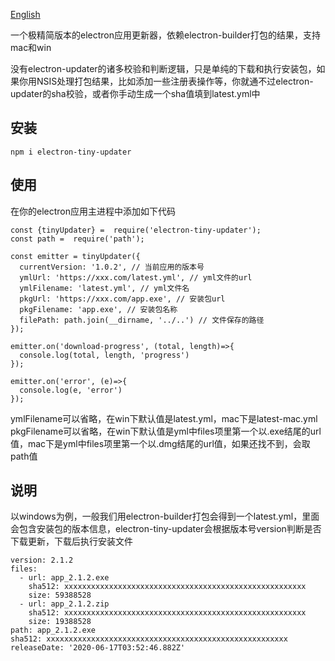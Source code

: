 [English](https://github.com/vzhufeng/electron-tiny-updater/blob/master/README-EN.md)

一个极精简版本的electron应用更新器，依赖electron-builder打包的结果，支持mac和win

没有electron-updater的诸多校验和判断逻辑，只是单纯的下载和执行安装包，如果你用NSIS处理打包结果，比如添加一些注册表操作等，你就通不过electron-updater的sha校验，或者你手动生成一个sha值填到latest.yml中

## 安装
```
npm i electron-tiny-updater
```

## 使用
在你的electron应用主进程中添加如下代码
```
const {tinyUpdater} =  require('electron-tiny-updater');
const path =  require('path');

const emitter = tinyUpdater({
  currentVersion: '1.0.2', // 当前应用的版本号
  ymlUrl: 'https://xxx.com/latest.yml', // yml文件的url
  ymlFilename: 'latest.yml', // yml文件名
  pkgUrl: 'https://xxx.com/app.exe', // 安装包url
  pkgFilename: 'app.exe', // 安装包名称
  filePath: path.join(__dirname, '../..') // 文件保存的路径
});

emitter.on('download-progress', (total, length)=>{
  console.log(total, length, 'progress')
});

emitter.on('error', (e)=>{
  console.log(e, 'error')
});
```

ymlFilename可以省略，在win下默认值是latest.yml，mac下是latest-mac.yml
pkgFilename可以省略，在win下默认值是yml中files项里第一个以.exe结尾的url值，mac下是yml中files项里第一个以.dmg结尾的url值，如果还找不到，会取path值

## 说明
以windows为例，一般我们用electron-builder打包会得到一个latest.yml，里面会包含安装包的版本信息，electron-tiny-updater会根据版本号version判断是否下载更新，下载后执行安装文件
```
version: 2.1.2
files:
  - url: app_2.1.2.exe
    sha512: xxxxxxxxxxxxxxxxxxxxxxxxxxxxxxxxxxxxxxxxxxxxxxxxxxxxxx
    size: 59388528
  - url: app_2.1.2.zip
    sha512: xxxxxxxxxxxxxxxxxxxxxxxxxxxxxxxxxxxxxxxxxxxxxxxxxxxxxx
    size: 19388528
path: app_2.1.2.exe
sha512: xxxxxxxxxxxxxxxxxxxxxxxxxxxxxxxxxxxxxxxxxxxxxxxxxxxxxx
releaseDate: '2020-06-17T03:52:46.882Z'
```



